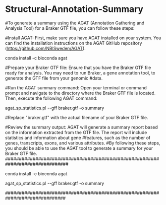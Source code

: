 # Structural-Annotation-Summary
#To generate a summary using the AGAT (Annotation Gathering and Analysis Tool) for a Braker GTF file, you can follow these steps:

#Install AGAT: First, make sure you have AGAT installed on your system. You can find the installation instructions on the AGAT GitHub repository (https://github.com/NBISweden/AGAT).

conda install -c bioconda agat

#Prepare your Braker GTF file: Ensure that you have the Braker GTF file ready for analysis. You may need to run Braker, a gene annotation tool, to generate the GTF file from your genomic #data.

#Run the AGAT summary command: Open your terminal or command prompt and navigate to the directory where the Braker GTF file is located. Then, execute the following AGAT command:

agat_sp_statistics.pl --gff braker.gtf -o summary

#Replace "braker.gtf" with the actual filename of your Braker GTF file.

#Review the summary output: AGAT will generate a summary report based on the information extracted from the GTF file. The report will include statistics and information about gene #features, such as the number of genes, transcripts, exons, and various attributes.
#By following these steps, you should be able to use the AGAT tool to generate a summary for your Braker GTF file.
###############################################################################

conda install -c bioconda agat

agat_sp_statistics.pl --gff braker.gtf -o summary

##############################################################################

